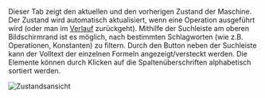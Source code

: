 Dieser Tab zeigt den aktuellen und den vorherigen Zustand der Maschine. Der Zustand wird automatisch aktualisiert, wenn eine Operation ausgeführt wird (oder man im [Verlauf](../Verlauf.md) zurückgeht).
Mithilfe der Suchleiste am oberen Bildschirmrand ist es möglich, nach bestimmten Schlagworten (wie z.B. Operationen, Konstanten) zu filtern.
Durch den Button neben der Suchleiste kann der Volltext der einzelnen Formeln angezeigt/versteckt werden. 
Die Elemente können durch Klicken auf die Spaltenüberschriften alphabetisch sortiert werden.

![Zustandsansicht](../../screenshots/Main%20View/State%20View.png) 
